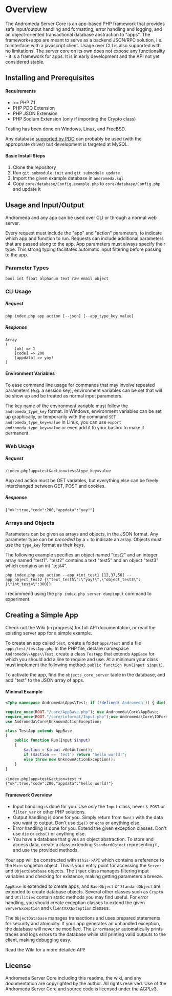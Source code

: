 # Overview

The Andromeda Server Core is an app-based PHP framework that provides safe input/output handling
and formatting, error handling and logging, and an object-oriented transactional database abstraction
to "apps". The framework+apps are meant to serve as a backend JSON/RPC solution, i.e. to interface
with a javascript client.  Usage over CLI is also supported with no limitations.
The server core on its own does not expose any functionality - it is a framework for apps.
It is in early development and the API not yet considered stable. 


## Installing and Prerequisites

#### Requirements
* \>= PHP 7.1
* PHP PDO Extension
* PHP JSON Extension
* PHP Sodium Extension (only if importing the Crypto class)

Testing has been done on Windows, Linux, and FreeBSD.

Any database [supported by PDO](https://secure.php.net/manual/en/pdo.drivers.php)
can probably be used (with the appropriate driver) but development is targeted at MySQL.

#### Basic Install Steps

1. Clone the repository
2. Run ```git submodule init``` and ```git submodule update```
3. Import the given example database in ```andromeda.sql```
4. Copy ```core/database/Config.example.php``` to ```core/database/Config.php``` and update it



## Usage and Input/Output

Andromeda and any app can be used over CLI or through a normal web server.

Every request must include the "app" and "action" parameters, to indicate which app and function to run.  Requests can include additional parameters that are passed along to the app.  App parameters must always specify their type. This strong typing facilitates automatic input filtering before passing to the app.
### Parameter Types
`bool int float alphanum text raw email object`

### CLI Usage

##### Request
```
php index.php app action [--json] [--app_type_key value]
```

##### Response
```
Array
(
    [ok] => 1
    [code] => 200
    [appdata] => yay!
)
```

#### Environment Variables

To ease command line usage for commands that may involve repeated parameters (e.g. a session key),
environment variables can be set that will be show up and be treated as normal input parameters.

The key name of the environment variable must follow the `andromeda_type_key` format.
In Windows, environment variables can be set up graphically, or temporarily with the command `SET andromeda_type_key=value`
In Linux, you can use `export andromeda_type_key=value` or even add it to your bashrc to make it permanent.


### Web Usage

##### Request 
```
/index.php?app=test&action=test&type_key=value
```

App and action must be GET variables, but everything else can be freely interchanged between GET, POST and cookies.

##### Response
```
{"ok":true,"code":200,"appdata":"yay!"}
```

### Arrays and Objects 

Parameters can be given as arrays and objects, in the JSON format. 
Any parameter type can be *preceded* by a + to indicate an array.
Objects must use the ```type_key``` format as their keys.

The following example specifies an object named "test2" and an integer array named "test1".
"test2" contains a text "test5" and an object "test3" which contains an int "test4".

```
php index.php app action --app_+int_test1 [12,37,56] --app_object_test2 {\"text_test5\":\"yay!\",\"object_test3\":{\"int_test4\":300}}
```

I recommend using the ```php index.php server dumpinput``` command to experiment.




 
## Creating a Simple App

Check out the Wiki (in progress) for full API documentation, or read the existing server app for a simple example.

To create an app called `test`, create a folder `apps/test` and a file `apps/test/testApp.php`
In the PHP file, declare namespace `Andromeda\\Apps\\Test`, create a class `TestApp` that extends `AppBase` for which you should add a line to require and use.
At a minimum your class must implement the following method: ```public function Run(Input $input)```.

To activate the app, find the `objects_core_server` table in the database, and add "test" to the JSON array of apps.

#### Minimal Example

```php
<?php namespace Andromeda\Apps\Test; if (!defined('Andromeda')) { die(); }

require_once(ROOT."/core/AppBase.php"); use Andromeda\Core\AppBase;
require_once(ROOT."/core/ioformat/Input.php");use Andromeda\Core\IOFormat\Input;
use Andromeda\Core\UnknownActionException;

class TestApp extends AppBase
{
    public function Run(Input $input)
    {
        $action = $input->GetAction();        
        if ($action == 'test') return "hello world!"; 
        else throw new UnknownActionException();
    }
}
```

`/index.php?app=test&action=test` -> 
`{"ok":true,"code":200,"appdata":"hello world!"}`

#### Framework Overview

* Input handling is done for you.  Use *only* the `Input` class, never `$_POST` or `filter_var` or other PHP solutions.
* Output handling is done for you.  Simply return from `Run()` with the data you want to output.  Don't use `die()` or `echo` or anything else.
* Error handling is done for you.  Extend the given exception classes.  Don't use `die` or `echo()` or anything else.
* You have a database that gives an object abstraction.  To store and access data, create a class extending `StandardObject` representing it, and use the provided methods.

Your app will be constructed with ```$this->API``` which contains a reference to the `Main` singleton object.
This is your entry point for accessing the `Server` and `ObjectDatabase` objects.
The `Input` class manages filtering input variables and checking for existence, making getting parameters a breeze.

`AppBase` is extended to create apps, and `BaseObject` or `StandardObject` are extended to create database objects.
Several other classes such as `Crypto` and `Utilities` contain static methods you may find useful.
For error handling, you should create exception classes to extend the given `ServerException` and `ClientXXXException` classes.

The `ObjectDatabase` manages transactions and uses prepared statements for security and atomicity.  If your app generates an unhandled exception, the database will never be modified.
The `ErrorManager` automatically prints traces and logs errors to the database while still printing valid outputs to the client, making debugging easy.

Read the Wiki for a more detailed API!

## License

Andromeda Server Core including this readme, the wiki, and any documentation are copyrighted by the author.  All rights reserved.
Use of the Andromeda Server Core and source code is licensed under the AGPLv3.  